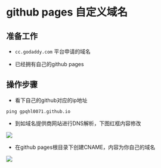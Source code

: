 
# github pages 自定义域名

## 准备工作  

- `cc.godaddy.com` 平台申请的域名  

- 已经拥有自己的github pages  


## 操作步骤  

- 看下自己的github对应的ip地址  

```aidl
ping gpqhl0071.github.io
```  

- 到如域名提供商网站进行DNS解析，下图红框内容修改  

![](http://ww1.sinaimg.cn/large/9b13c8fdgy1fw5g2ds7lsj21370jhwfr.jpg)

- 在github pages根目录下创建CNAME，内容为你自己的域名  

![](http://ww1.sinaimg.cn/large/9b13c8fdgy1fw5g3fp0csj208s036mx0.jpg)
